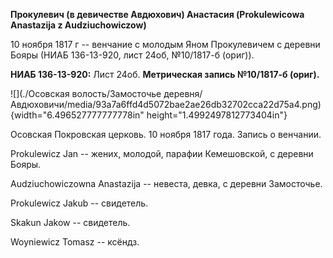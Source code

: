 **Прокулевич (в девичестве Авдюхович) Анастасия (Prokulewicowa
Anastazija z Audziuchowiczow)**

10 ноября 1817 г -- венчание с молодым Яном Прокулевичем с деревни Бояры
(НИАБ 136-13-920, лист 24об, №10/1817-б (ориг)).

**НИАБ 136-13-920:** Лист 24об. **Метрическая запись №10/1817-б
(ориг).**

![](./Осовская волость/Замосточье деревня/Авдюховичи/media/93a7a6ffd4d5072bae2ae26db32702cca22d75a4.png){width="6.496527777777778in"
height="1.4992497812773404in"}

Осовская Покровская церковь. 10 ноября 1817 года. Запись о венчании.

Prokulewicz Jan -- жених, молодой, парафии Кемешовской, с деревни Бояры.

Audziuchowiczowna Anastazija -- невеста, девка, с деревни Замосточье.

Prokulewicz Jakub -- свидетель.

Skakun Jakow -- свидетель.

Woyniewicz Tomasz -- ксёндз.
